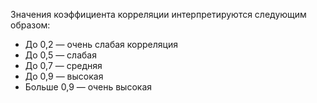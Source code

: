 Значения коэффициента корреляции интерпретируются следующим образом:
* До 0,2 — очень слабая корреляция
* До 0,5 — слабая
* До 0,7 — средняя
* До 0,9 — высокая
* Больше 0,9 — очень высокая
